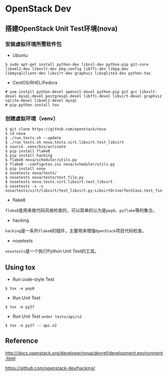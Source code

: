 # OpenStack Dev

## 搭建OpenStack Unit Test环境(nova)

### 安装虚拟环境所需软件包

* Ubuntu

```
$ sudo apt-get install python-dev libssl-dev python-pip git-core libxml2-dev libxslt-dev pkg-config libffi-dev libpq-dev libmysqlclient-dev libvirt-dev graphviz libsqlite3-dev python-tox
```

* CentOS/RHEL/Fedora

```
# yum install python-devel openssl-devel python-pip git gcc libxslt-devel mysql-devel postgresql-devel libffi-devel libvirt-devel graphviz sqlite-devel libxml2-devel mysql
# pip-python install tox
```

### 创建虚拟环境（venv）

```
$ git clone https://github.com/openstack/nova
$ cd nova
$ ./run_tests.sh --update
$ ./run_tests.sh nova.tests.virt.libvirt.test_libvirt
$ source .venv/bin/activate
$ pip install flake8
$ pip install hacking
$ flake8 nova/scheduler/utils.py
$ flake8 --config=tox.ini nova/scheduler/utils.py
$ pip install nose
$ nosetests nova/tests/
$ nosetests nova/tests/test_file.py
$ nosetests nova.tests.virt.libvirt.test_libvirt
$ nosetests -s -v nova/tests/virt/libvirt/test_libvirt.py:LibvirtDriverTestCase.test_finish_revert_migration_power_on
```

* flake8

`flake8`是用来做代码风格检查的，可以简单的认为是`pep8`、`pyflake`等的集合。

* hacking

`hacking`是一系列`flake8`的插件，主要用来增强`OpenStack`项目代码检查。

* nosetests

`nosetests`是一个执行Python Unit Test的工具。

## Using tox

* Run code-style Test

```
$ tox -e pep8
```

* Run Unit Test

```
$ tox -e py27
```

* Run Unit Test `under tests/api/v2`

```
$ tox -e py27 -- api.v2
```

## Reference

<http://docs.openstack.org/developer/nova/devref/development.environment.html>

<https://github.com/openstack-dev/hacking/>
